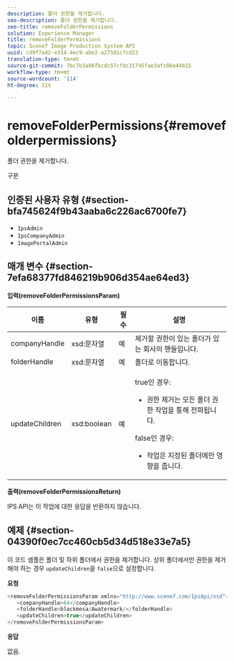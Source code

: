 ```yaml
---
description: 폴더 권한을 제거합니다.
seo-description: 폴더 권한을 제거합니다.
seo-title: removeFolderPermissions
solution: Experience Manager
title: removeFolderPermissions
topic: Scene7 Image Production System API
uuid: cd9f7a42-e314-4ec9-abe2-a27581c7cd23
translation-type: tm+mt
source-git-commit: 7bc7b3a86fbcdc57cfdc31745fae3afc06e44b15
workflow-type: tm+mt
source-wordcount: '114'
ht-degree: 11%

---
```



# removeFolderPermissions{#removefolderpermissions}

폴더 권한을 제거합니다.

구문

## 인증된 사용자 유형 {#section-bfa745624f9b43aaba6c226ac6700fe7}

* `IpsAdmin`
* `IpsCompanyAdmin`
* `ImagePortalAdmin`

## 매개 변수 {#section-7efa68377fd846219b906d354ae64ed3}

**입력(removeFolderPermissionsParam)**

<table id="table_15223256C63C4F008BDB1DF6F0AFE6A8"> 
 <thead> 
  <tr> 
   <th colname="col1" class="entry"> 이름 </th> 
   <th colname="col2" class="entry"> 유형 </th> 
   <th colname="col3" class="entry"> 필수 </th> 
   <th colname="col4" class="entry"> 설명 </th> 
  </tr> 
 </thead>
 <tbody> 
  <tr> 
   <td colname="col1"> <span class="codeph"> <span class="varname"> companyHandle</span> </span> </td> 
   <td colname="col2"> <span class="codeph"> xsd:문자열</span> </td> 
   <td colname="col3"> 예 </td> 
   <td colname="col4"> 제거할 권한이 있는 폴더가 있는 회사의 핸들입니다. </td> 
  </tr> 
  <tr> 
   <td colname="col1"> <span class="codeph"> <span class="varname"> folderHandle</span> </span> </td> 
   <td colname="col2"> <span class="codeph"> xsd:문자열</span> </td> 
   <td colname="col3"> 예 </td> 
   <td colname="col4"> 폴더로 이동합니다. </td> 
  </tr> 
  <tr> 
   <td colname="col1"> <span class="codeph"> <span class="varname"> updateChildren</span> </span> </td> 
   <td colname="col2"> <span class="codeph"> xsd:boolean</span> </td> 
   <td colname="col3"> 예 </td> 
   <td colname="col4"> <p><span class="codeph"> true</span>인 경우: 
     <ul id="ul_1305D060E0F34A61AA3C827E43F296E6"> 
      <li id="li_AB8705F3CEAD4B8A8F1C28291A6F7EC8">권한 제거는 모든 폴더 권한 작업을 통해 전파됩니다. </li> 
     </ul> </p> <p><span class="codeph"> false</span>인 경우: 
     <ul id="ul_19AEE80F1FC84B64AD623E050C12A0CD"> 
      <li id="li_B8B78851004C43DB8CB7958E380AF510">작업은 지정된 폴더에만 영향을 줍니다. </li> 
     </ul> </p> </td> 
  </tr> 
 </tbody> 
</table>

**출력(removeFolderPermissionsReturn)**

IPS API는 이 작업에 대한 응답을 반환하지 않습니다.

## 예제 {#section-04390f0ec7cc460cb5d34d518e33e7a5}

이 코드 샘플은 폴더 및 하위 폴더에서 권한을 제거합니다. 상위 폴더에서만 권한을 제거해야 하는 경우 `updateChildren`을 `false`으로 설정합니다.

**요청**

```java
<removeFolderPermissionsParam xmlns="http://www.scene7.com/IpsApi/xsd">
   <companyHandle>64</companyHandle>
   <folderHandle>blackmesa/Awatermark/</folderHandle>
   <updateChildren>true</updateChildren>
</removeFolderPermissionsParam>
```

**응답**

없음.
